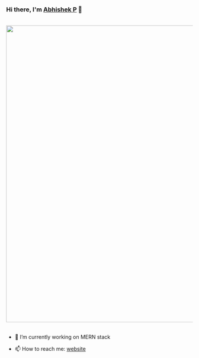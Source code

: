 ### Hi there, I'm [Abhishek P](https://github.com/abhishekkuttikkol) 👋
<p align="center">
<br><img src="https://cdn.dribbble.com/users/1025838/screenshots/6220885/devguy3.gif" width="800px"><br><br>
</p>


<!-- **abhishekkuttikkol/abhishekkuttikkol** is a ✨ _special_ ✨ repository because its `README.md` (this file) appears on your GitHub profile. -->

<!-- Here are some ideas to get you started: -->

- 🔭 I’m currently working on MERN stack
<!-- - 🌱 I’m currently learning ... -->
<!-- - 👯 I’m looking to collaborate on ... -->
<!-- - 🤔 I’m looking for help with ... -->
<!-- - 💬 Ask me about ... -->
- 📫 How to reach me: [website](https://abhishek-0015.web.app/)
<!-- - 😄 Pronouns: ... -->
<!-- - ⚡ Fun fact: ... -->

